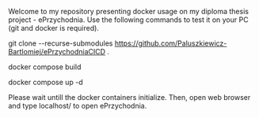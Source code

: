 Welcome to my repository presenting docker usage on my diploma thesis project - ePrzychodnia.
Use the following commands to test it on your PC (git and docker is required).

git clone --recurse-submodules https://github.com/Paluszkiewicz-Bartlomiej/ePrzychodniaCICD .

docker compose build

docker compose up -d

Please wait untill the docker containers initialize. Then, open web browser and type localhost/ to open ePrzychodnia.
